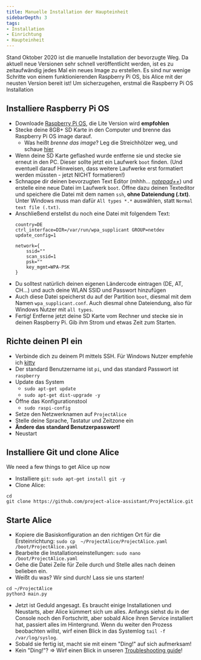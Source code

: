 ```yaml
---
title: Manuelle Installation der Haupteinheit
sidebarDepth: 3
tags:
- Installation
- Einrichtung
- Haupteinheit
---
```


Stand Oktober 2020 ist die manuelle Installation der bevorzugte Weg. Da aktuell neue Versionen sehr schnell veröffentlicht werden, ist es zu zeitaufwändig jedes Mal ein neues Image zu erstellen. Es sind nur wenige Schritte von einem funktionierenden Raspberry Pi OS, bis Alice mit der neusten Version bereit ist! Um sicherzugehen, erstmal die Raspberry Pi OS Installation

## Installiere Raspberry Pi OS
- Downloade [Raspberry Pi OS](https://www.raspberrypi.org/downloads/raspberry-pi-os/), die Lite Version wird **empfohlen**
- Stecke deine 8GB+ SD Karte in den Computer und brenne das Raspberry Pi OS image darauf.
   - Was heißt *brenne das image*? Leg die Streichhölzer weg, und schaue [hier](https://tutorials-raspberrypi.de/raspbian-os-auf-eine-sdkarte-bertragen-windows/)
- Wenn deine SD Karte geflashed wurde entferne sie und stecke sie erneut in den PC. Dieser sollte jetzt ein Laufwerk `boot` finden. (Und eventuell darauf Hinweisen, dass weitere Laufwerke erst formatiert werden müssten - jetzt NICHT formatieren!)
- Schnappe dir deinen bevorzugten Text Editor (mhhh... [*notepad++*](https://notepad-plus-plus.org/)) und erstelle eine neue Datei im Laufwerk `boot`. Öffne dazu deinen Texteditor und speichere die Datei mit dem namen `ssh`, **ohne Dateiendung (.txt)**. Unter Windows muss man dafür `All types *.*` auswählen, statt `Normal text file (.txt)`.
- Anschließend erstellst du noch eine Datei mit folgendem Text:
  ```
  country=DE
  ctrl_interface=DIR=/var/run/wpa_supplicant GROUP=netdev
  update_config=1
  
  network={
      ssid=""
      scan_ssid=1
      psk=""
      key_mgmt=WPA-PSK
  }
  ```
- Du solltest natürlich deinen eigenen Ländercode eintragen (DE, AT, CH...) und auch deine WLAN SSID und Passwort hinzufügen
- Auch diese Datei speicherst du auf der Partition `boot`, diesmal mit dem Namen `wpa_supplicant.conf`. Auch diesmal ohne Dateiendung, also für Windows Nutzer mit `all types`.
- Fertig! Entferne jetzt deine SD Karte vom Rechner und stecke sie in deinen Raspberry Pi. Gib ihm Strom und etwas Zeit zum Starten.


## Richte deinen PI ein

- Verbinde dich zu deinem PI mittels SSH. Für Windows Nutzer empfehle ich [kitty](http://www.9bis.net/kitty/#!index.md)
- Der standard Benutzername ist `pi`, und das standard Passwort ist `raspberry`
- Update das System
  - `sudo apt-get update`
  - `sudo apt-get dist-upgrade -y`
- Öffne das Konfigurationstool
  - `sudo raspi-config`
- Setze den Netzwerknamen auf `ProjectAlice`
- Stelle deine Sprache, Tastatur und Zeitzone ein
- **Ändere das standard Benutzerpasswort!**
- Neustart

## Installiere Git und clone Alice

We need a few things to get Alice up now
- Installiere `git`: `sudo apt-get install git -y`
- Clone Alice:
```
cd
git clone https://github.com/project-alice-assistant/ProjectAlice.git
```

## Starte Alice
- Kopiere die Basiskonfiguration an den richtigen Ort für die Ersteinrichtung: `sudo cp  ~/ProjectAlice/ProjectAlice.yaml /boot/ProjectAlice.yaml`
- Bearbeite die Installationseinstellungen: `sudo nano /boot/ProjectAlice.yaml`
- Gehe die Datei Zeile für Zeile durch und Stelle alles nach deinen belieben ein.
- Weißt du was? Wir sind durch! Lass sie uns starten!
```
cd ~/ProjectAlice
python3 main.py
```
- Jetzt ist Geduld angesagt. Es braucht einige Installationen und Neustarts, aber Alice kümmert sich um alles. Anfangs siehst du in der Console noch den Fortschritt, aber sobald Alice ihren Service installiert hat, passiert alles im Hintergrund. Wenn du weiter den Prozess beobachten willst, wirf einen Blick in das Systemlog `tail -f /var/log/syslog`.
- Sobald sie fertig ist, macht sie mit einem "Ding!" auf sich aufmerksam!
- Kein "Ding!"? => Wirf einen Blick in unseren [Troubleshooting guide](troubleshooting)!

